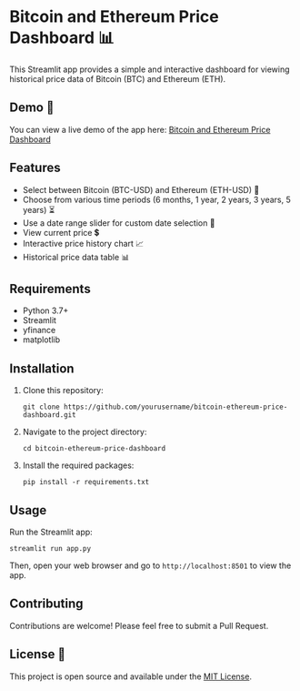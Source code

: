 # Bitcoin and Ethereum Price Dashboard 📊

This Streamlit app provides a simple and interactive dashboard for viewing historical price data of Bitcoin (BTC) and Ethereum (ETH).

## Demo 🚀

You can view a live demo of the app here: [Bitcoin and Ethereum Price Dashboard](https://bitcoin-ethereum-price-dashboard-miyokoshimura.streamlit.app/)

## Features

- Select between Bitcoin (BTC-USD) and Ethereum (ETH-USD) 🔄
- Choose from various time periods (6 months, 1 year, 2 years, 3 years, 5 years) ⏳
- Use a date range slider for custom date selection 📅
- View current price 💲
- Interactive price history chart 📈
- Historical price data table 📊

## Requirements 

- Python 3.7+ 
- Streamlit
- yfinance
- matplotlib

## Installation 

1. Clone this repository:
   ```
   git clone https://github.com/yourusername/bitcoin-ethereum-price-dashboard.git
   ```

2. Navigate to the project directory:
   ```
   cd bitcoin-ethereum-price-dashboard
   ```

3. Install the required packages:
   ```
   pip install -r requirements.txt
   ```

## Usage 

Run the Streamlit app:

```
streamlit run app.py
```

Then, open your web browser and go to `http://localhost:8501` to view the app.

## Contributing 

Contributions are welcome! Please feel free to submit a Pull Request.

## License 📄

This project is open source and available under the [MIT License](LICENSE).
